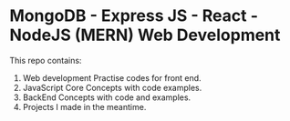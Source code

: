 # MongoDB - Express JS - React - NodeJS (MERN) Web Development


This repo contains:
1. Web development Practise codes for front end.
2. JavaScript Core Concepts with code examples.
3. BackEnd Concepts with code and examples.
4. Projects I made in the meantime.
